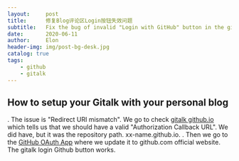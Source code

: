 ```yaml
---
layout:     post
title:      修复Blog评论区Login按钮失效问题
subtitle:   Fix the bug of invalid "Login with GitHub" button in the gitalk comment area
date:       2020-06-11
author:     Elon
header-img: img/post-bg-desk.jpg
catalog: true
tags:
    - github
    - gitalk
---
```


## How to setup your Gitalk with your personal blog

. The issue is "Redirect URI mismatch". We go to check [gitalk github.io](https://github.com/gitalk/gitalk) which tells us that we should have a valid "Authorization Callback URL". We did have, but it was the repository path. xx-name.github.io. 
. Then we go to the [GitHub OAuth App](https://github.com/settings/developers) where we update it to github.com official website. The gitalk login Github button works.
